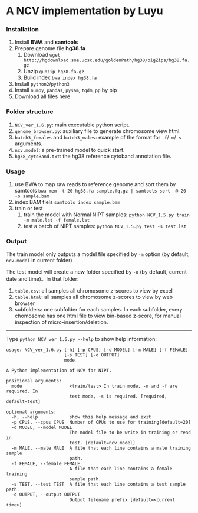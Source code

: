 # A NCV implementation by Luyu

### Installation
1. Install **BWA** and **samtools**
2. Prepare genome file **hg38.fa**
    1. Download `wget http://hgdownload.soe.ucsc.edu/goldenPath/hg38/bigZips/hg38.fa.gz`
    2. Unzip `gunzip hg38.fa.gz`
    3. Build index `bwa index hg38.fa` 
3. Install `python2`/`python3`
5. Install `numpy`, `pandas`, `pysam`, `tqdm`, `pp` by pip
6. Download all files here

### Folder structure

1. `NCV_ver_1.6.py`: main executable python script.
2. `genome_browser.py`: auxiliary file to generate chromosome view html.
3. `batch3_females` and `batch3_males`: example of the format for `-f`/`-m`/`-s` arguments.
4. `ncv.model`: a pre-trained model to quick start.
5. `hg38_cytoBand.txt`: the hg38 reference cytoband annotation file.

### Usage
1. use BWA to map raw reads to reference genome  and sort them by samtools `bwa mem -t 20 hg38.fa sample.fq.gz | samtools sort -@ 20 - -o sample.bam`
2. index BAM fiels `samtools index sample.bam` 
3. train or test
    1. train the model with Normal NIPT samples:
`python NCV_1.5.py train -m male.lst -f female.lst`
    2. test a batch of NIPT samples:
`python NCV_1.5.py test -s test.lst`
 
 ### Output
 The train model only outputs a model file specified by `-m` option (by default, `ncv.model` in current folder)
 
 The test model will create a new folder specified by `-o` (by default, current date and time)。In that folder:
1. `table.csv`: all samples all chromosome z-scores to view by excel 
2. `table.html`: all samples all chromosome z-scores to view by web browser
3. subfolders: one subfolder for each samples. In each subfolder, every chomosome has one html file to view bin-based z-score, for manual inspection of micro-insertion/deletion.
 
---
Type `python NCV_ver_1.6.py --help` to show help information:
```
usage: NCV_ver_1.6.py [-h] [-p CPUS] [-d MODEL] [-m MALE] [-f FEMALE]
                      [-s TEST] [-o OUTPUT]
                      mode

A Python implementation of NCV for NIPT. 

positional arguments:
  mode                  <train/test> In train mode, -m and -f are required. In
                        test mode, -s is required. [required, default=test]

optional arguments:
  -h, --help            show this help message and exit
  -p CPUS, --cpus CPUS  Number of CPUs to use for training[default=20]
  -d MODEL, --model MODEL
                        The model file to be write in training or read in
                        test. [default=ncv.model]
  -m MALE, --male MALE  A file that each line contains a male training sample
                        path.
  -f FEMALE, --female FEMALE
                        A file that each line contains a female training
                        sample path.
  -s TEST, --test TEST  A file that each line contains a test sample path.
  -o OUTPUT, --output OUTPUT
                        Output filename prefix [default=<current time>]
```
